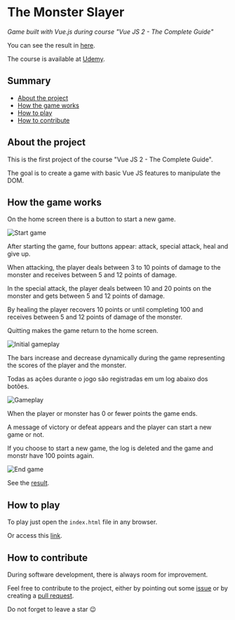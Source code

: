 # The Monster Slayer

_Game built with Vue.js during course "Vue JS 2 - The Complete Guide"_

You can see the result in [here](https://taymison.github.io/the-monster-slayer/).

The course is available at [Udemy](https://www.udemy.com/vuejs-2-the-complete-guide/).

## Summary

* [About the project](#about-the-project)
* [How the game works](#how-the-game-works)
* [How to play](#how-to-play)
* [How to contribute](#how-to-contribute)

## About the project

This is the first project of the course "Vue JS 2 - The Complete Guide".

The goal is to create a game with basic Vue JS features to manipulate the DOM.

## How the game works

On the home screen there is a button to start a new game.

![Start game](https://raw.githubusercontent.com/taymison/the-monster-slayer/master/docs/assets/img/start-game.png)

After starting the game, four buttons appear: attack, special attack, heal and give up.

When attacking, the player deals between 3 to 10 points of damage to the monster and receives between 5 and 12 points of damage.

In the special attack, the player deals between 10 and 20 points on the monster and gets between 5 and 12 points of damage.

By healing the player recovers 10 points or until completing 100 and receives between 5 and 12 points of damage of the monster.

Quitting makes the game return to the home screen.

![Initial gameplay](https://raw.githubusercontent.com/taymison/the-monster-slayer/master/docs/assets/img/gameplay-1.png)

The bars increase and decrease dynamically during the game representing the scores of the player and the monster.

Todas as ações durante o jogo são registradas em um log abaixo dos botões.

![Gameplay](https://raw.githubusercontent.com/taymison/the-monster-slayer/master/docs/assets/img/gameplay-2.png)

When the player or monster has 0 or fewer points the game ends.

A message of victory or defeat appears and the player can start a new game or not.

If you choose to start a new game, the log is deleted and the game and monstr have 100 points again.

![End game](https://raw.githubusercontent.com/taymison/the-monster-slayer/master/docs/assets/img/endgame.png)

See the [result](https://taymison.github.io/the-monster-slayer/).

## How to play

To play just open the ``index.html`` file in any browser.

Or access this [link](https://taymison.github.io/the-monster-slayer/).

## How to contribute

During software development, there is always room for improvement.

Feel free to contribute to the project, either by pointing out some [issue](https://github.com/taymison/minimal-blog/issues/new) or by creating a [pull request](https://github.com/taymison/minimal-blog/compare).

Do not forget to leave a star :wink: